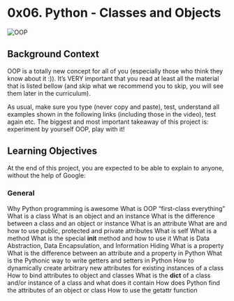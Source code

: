 # 0x06. Python - Classes and Objects

![OOP](https://s3.amazonaws.com/intranet-projects-files/holbertonschool-higher-level_programming+/247/oop-meme.jpg)

## Background Context

OOP is a totally new concept for all of you (especially those who think they know about it :)). It’s VERY important that you read at least all the material that is listed bellow (and skip what we recommend you to skip, you will see them later in the curriculum).

As usual, make sure you type (never copy and paste), test, understand all examples shown in the following links (including those in the video), test again etc. The biggest and most important takeaway of this project is: experiment by yourself OOP, play with it!

## Learning Objectives

At the end of this project, you are expected to be able to explain to anyone, without the help of Google:

### General

Why Python programming is awesome
What is OOP
“first-class everything”
What is a class
What is an object and an instance
What is the difference between a class and an object or instance
What is an attribute
What are and how to use public, protected and private attributes
What is self
What is a method
What is the special **init** method and how to use it
What is Data Abstraction, Data Encapsulation, and Information Hiding
What is a property
What is the difference between an attribute and a property in Python
What is the Pythonic way to write getters and setters in Python
How to dynamically create arbitrary new attributes for existing instances of a class
How to bind attributes to object and classes
What is the **dict** of a class and/or instance of a class and what does it contain
How does Python find the attributes of an object or class
How to use the getattr function
